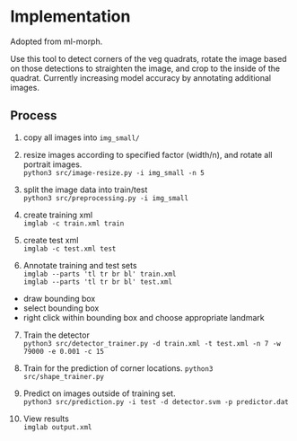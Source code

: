 # Implementation

Adopted from ml-morph.

Use this tool to detect corners of the veg quadrats, rotate the image based on those detections to straighten the image, and crop to the inside of the quadrat. Currently increasing model accuracy by annotating additional images.

## Process

1. copy all images into ```img_small/```

2. resize images according to specified factor (width/n), and rotate all portrait images. <br>
`python3 src/image-resize.py -i img_small -n 5`

3. split the image data into train/test <br>
`python3 src/preprocessing.py -i img_small`

4. create training xml <br>
`imglab -c train.xml train`

5. create test xml <br>
`imglab -c test.xml test`

6. Annotate training and test sets <br>
`imglab --parts 'tl tr br bl' train.xml` <br>
`imglab --parts 'tl tr br bl' test.xml` <br>
 * draw bounding box
 * select bounding box
 * right click within bounding box and choose appropriate landmark

7. Train the detector <br>
`python3 src/detector_trainer.py -d train.xml -t test.xml -n 7 -w 79000 -e 0.001 -c 15`

8. Train for the prediction of corner locations.
`python3 src/shape_trainer.py`

9. Predict on images outside of training set. <br>
`python3 src/prediction.py -i test -d detector.svm -p predictor.dat `

10. View results <br>
`imglab output.xml`

